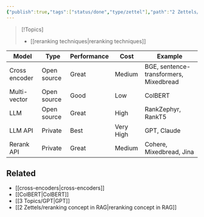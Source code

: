 ```yaml
---
{"publish":true,"tags":["status/done","type/zettel"],"path":"2 Zettels/types of rerankers.md","permalink":"/2-zettels/types-of-rerankers/","PassFrontmatter":true}
---
```




> [!Topics]
> - [[reranking techniques\|reranking techniques]]

|Model|Type|Performance|Cost|Example|
|---|---|---|---|---|
|Cross encoder|Open source|Great|Medium|BGE, sentence-transformers, Mixedbread|
|Multi-vector|Open source|Good|Low|ColBERT|
|LLM|Open source|Great|High|RankZephyr, RankT5|
|LLM API|Private|Best|Very High|GPT, Claude|
|Rerank API|Private|Great|Medium|Cohere, Mixedbread, Jina|

## Related
- [[cross-encoders\|cross-encoders]]
- [[ColBERT\|ColBERT]]
- [[3 Topics/GPT\|GPT]]
- [[2 Zettels/reranking concept in RAG\|reranking concept in RAG]]
